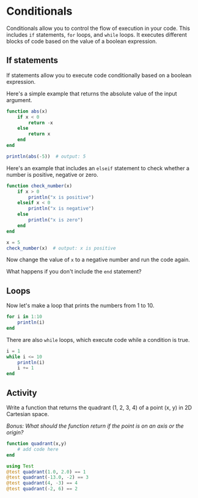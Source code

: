 # Conditionals
Conditionals allow you to control the flow of execution in your code.
This includes `if` statements, `for` loops, and `while` loops.
It executes different blocks of code based on the value of a boolean expression.


## If statements
If statements allow you to execute code conditionally based on a boolean expression.

Here's a simple example that returns the absolute value of the input argument.

```julia
function abs(x)
    if x < 0
        return -x
    else
        return x
    end
end

println(abs(-5))  # output: 5
```

Here's an example that includes an `elseif` statement to check whether a number is positive, negative or zero.

```julia
function check_number(x)
    if x > 0
        println("x is positive")
    elseif x < 0
        println("x is negative")
    else
        println("x is zero")
    end
end

x = 5
check_number(x)  # output: x is positive
```

Now change the value of `x` to a negative number and run the code again.

What happens if you don't include the `end` statement?


## Loops
Now let's make a loop that prints the numbers from 1 to 10.

```julia
for i in 1:10
    println(i)
end
```

There are also `while` loops, which execute code while a condition is true.

```julia
i = 1
while i <= 10
    println(i)
    i += 1
end
```

## Activity
Write a function that returns the quadrant (1, 2, 3, 4) of a point (x, y) in 2D Cartesian space.

*Bonus: What should the function return if the point is on an axis or the origin?*

```julia
function quadrant(x,y)
    # add code here
end

using Test
@test quadrant(1.0, 2.0) == 1
@test quadrant(-13.0, -2) == 3
@test quadrant(4, -3) == 4
@test quadrant(-2, 6) == 2
```